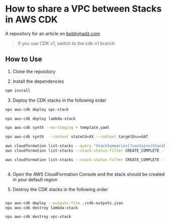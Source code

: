 # How to share a VPC between Stacks in AWS CDK

A repository for an article on
[bobbyhadz.com](https://bobbyhadz.com/blog/aws-cdk-share-vpc-between-stacks)

> If you use CDK v1, switch to the cdk-v1 branch

## How to Use

1. Clone the repository

2. Install the dependencies

```bash
npm install
```

3. Deploy the CDK stacks in the following order

```bash
npx aws-cdk deploy vpc-stack

npx aws-cdk deploy lambda-stack

npx aws-cdk synth --no-staging > template.yaml

npx aws-cdk synth  --context stateCd=XX --context targetEnv=UAT   

aws cloudformation list-stacks --query "StackSummaries[?contains(StackName,'lambda-stack')].StackStatus"
aws cloudformation list-stacks --stack-status-filter CREATE_COMPLETE --output json --query "StackSummaries[?contains(@.StackName, 'lambda-stack')].{Name: StackName, Created: CreationTime}"

aws cloudformation list-stacks --stack-status-filter CREATE_COMPLETE --output json --query "length(StackSummaries[?contains(@.StackName, 'lambda-stack')])"
 

```

4. Open the AWS CloudFormation Console and the stack should be created in your
   default region

5. Destroy the CDK stacks in the following order

```bash

npx aws-cdk deploy --outputs-file ./cdk-outputs.json
npx aws-cdk destroy lambda-stack

npx aws-cdk destroy vpc-stack
```
